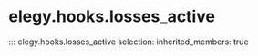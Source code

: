 
# elegy.hooks.losses_active

::: elegy.hooks.losses_active
    selection:
        inherited_members: true